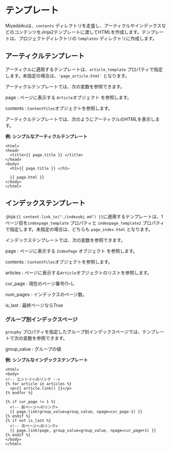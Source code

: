 # テンプレート

Miyadaikuは、`contents` ディレクトリを走査し、アーティクルやインデックスなどのコンテンツをJinja2テンプレートに渡してHTMLを作成します。テンプレートは、プロジェクトディレクトリの `templates` ディレクトリに作成します。

## アーティクルテンプレート

アーティクルに適用するテンプレートは、`article_template` プロパティで指定します。未指定の場合は、`'page_article.html'` となります。

アーティクルテンプレートでは、次の変数を参照できます。

page
: ページに表示する `Article`オブジェクト を参照します。

contents
: `ContentFiles`オブジェクトを参照します。

アーティクルテンプレートでは、次のようにアーティクルのHTMLを表示します。

**例: シンプルなアーティクルテンプレート**

```jinja
<html>
<head>
  <title>{{ page.title }} </title>
</head>
<body>
  <h1>{{ page.title }} </h1>

  {{ page.html }}
</body>
</html>
```


## インデックステンプレート

:jinja:`{{ content.link_to("./indexobj.md") }}`に適用するテンプレートは、1ページ目を`indexpage_template` プロパティと `indexpage_template2` プロパティで指定します。未指定の場合は、どちらも `page_index.html` となります。


インデックステンプレートでは、次の変数を参照できます。


page
: ページに表示する `IndexPage` オブジェクト を参照します。

contents
: `ContentFiles`オブジェクトを参照します。

articles
: ページに表示する`Article`オブジェクトのリストを参照します。

cur_page
: 現在のページ番号(1~)。

num_pages
: インデックスのページ数。

is_last
: 最終ページならTrue

### グループ別インデックスページ

`groupby` プロパティを指定したグループ別インデックスページでは、テンプレートで次の変数を参照できます。

group_value
: グループの値


**例: シンプルなインデックステンプレート**

```jinja
<html>
<body>
<!-- エントリへのリンク -->
{% for article in articles %}
  <p>{{ article.link() }}</p>
{% endfor %}

{% if cur_page != 1 %}
  <!-- 前ページへのリンク>
  {{ page.link(group_value=group_value, npage=cur_page-1) }}
{% endif %}
{% if not is_last %}
  <!-- 次ページへのリンク>
  {{ page.link(page, group_value=group_value, npage=cur_page+1) }}
{% endif %}
</body>
</html>
```

